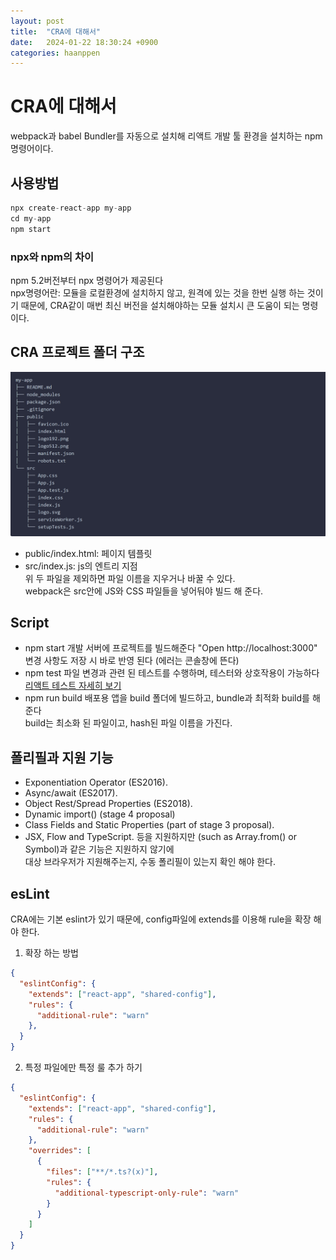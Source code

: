 ```yaml
---
layout: post
title:  "CRA에 대해서"
date:   2024-01-22 18:30:24 +0900
categories: haanppen
---
```

# CRA에 대해서
webpack과 babel Bundler를 자동으로 설치해 리액트 개발 툴 환경을 설치하는 npm 명령어이다.

## 사용방법

```javascript
npx create-react-app my-app
cd my-app
npm start
```

### npx와 npm의 차이
npm 5.2버전부터 npx 명령어가 제공된다  
npx명령어란: 모듈을 로컬환경에 설치하지 않고, 원격에 있는 것을 한번 실행 하는 것이기 때문에, CRA같이 매번 최신 버전을 설치해야하는 모듈 설치시 큰 도움이 되는 명령이다.

## CRA 프로젝트 폴더 구조
![Images](../images/cra폴더구조.jpg)
- public/index.html: 페이지 템플릿
- src/index.js: js의 엔트리 지점  
위 두 파일을 제외하면 파일 이름을 지우거나 바꿀 수 있다.  
webpack은 src안에 JS와 CSS 파일들을 넣어둬야 빌드 해 준다.

## Script
- npm start
개발 서버에 프로젝트를 빌드해준다 "Open http://localhost:3000"  
변경 사항도 저장 시 바로 반영 된다 (에러는 콘솔창에 뜬다)
- npm test
파일 변경과 관련 된 테스트를 수행하며, 테스터와 상호작용이 가능하다  
[리액트 테스트 자세히 보기](https://create-react-app.dev/docs/running-tests/)
- npm run build
배포용 앱을 build 폴더에 빌드하고, bundle과 최적화 build를 해준다  
build는 최소화 된 파일이고, hash된 파일 이름을 가진다.

## 폴리필과 지원 기능
- Exponentiation Operator (ES2016).
- Async/await (ES2017).
- Object Rest/Spread Properties (ES2018).
- Dynamic import() (stage 4 proposal)
- Class Fields and Static Properties (part of stage 3 proposal).
- JSX, Flow and TypeScript.
등을 지원하지만 (such as Array.from() or Symbol)과 같은 기능은 지원하지 않기에  
대상 브라우저가 지원해주는지, 수동 폴리필이 있는지 확인 해야 한다.

## esLint
CRA에는 기본 eslint가 있기 때문에, config파일에 extends를 이용해 rule을 확장 해야 한다.
1. 확장 하는 방법

```json
{
  "eslintConfig": {
    "extends": ["react-app", "shared-config"],
    "rules": {
      "additional-rule": "warn"
    },
  }
}
```

2. 특정 파일에만 특정 룰 추가 하기

```json
{
  "eslintConfig": {
    "extends": ["react-app", "shared-config"],
    "rules": {
      "additional-rule": "warn"
    },
    "overrides": [
      {
        "files": ["**/*.ts?(x)"],
        "rules": {
          "additional-typescript-only-rule": "warn"
        }
      }
    ]
  }
}
```